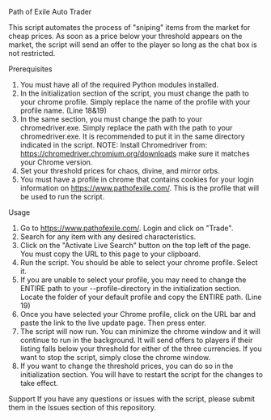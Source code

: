 Path of Exile Auto Trader

This script automates the process of "sniping" items from the market for cheap prices. As soon as a price below your threshold appears on the market, the script will send an offer to the player so long as the chat box is not restricted.

Prerequisites
1. You must have all of the required Python modules installed.
2. In the initialization section of the script, you must change the path to your chrome profile. Simply replace the name of the profile with your profile name. (Line 18&19)
3. In the same section, you must change the path to your chromedriver.exe. Simply replace the path with the path to your chromedriver.exe. It is recommended to put it in the same directory indicated in the script. NOTE: Install Chromedriver from: https://chromedriver.chromium.org/downloads make sure it matches your Chrome version.
4. Set your threshold prices for chaos, divine, and mirror orbs.
5. You must have a profile in chrome that contains cookies for your login information on https://www.pathofexile.com/. This is the profile that will be used to run the script.

Usage
1. Go to https://www.pathofexile.com/. Login and click on "Trade".
2. Search for any item with any desired characteristics.
3. Click on the "Activate Live Search" button on the top left of the page. You must copy the URL to this page to your clipboard.
4. Run the script. You should be able to select your chrome profile. Select it.
5. If you are unable to select your profile, you may need to change the ENTIRE path to your --profile-directory in the initialization section. Locate the folder of your default profile and copy the ENTIRE path. (Line 19)
6. Once you have selected your Chrome profile, click on the URL bar and paste the link to the live update page. Then press enter.
7. The script will now run. You can minimize the chrome window and it will continue to run in the background. It will send offers to players if their listing falls below your threshold for either of the three currencies. If you want to stop the script, simply close the chrome window.
8. If you want to change the threshold prices, you can do so in the initialization section. You will have to restart the script for the changes to take effect.

Support
If you have any questions or issues with the script, please submit them in the Issues section of this repository.
